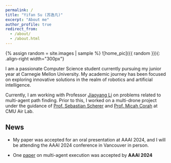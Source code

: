 ```yaml
---
permalink: /
title: "Yifan Su (苏逸凡)"
excerpt: "About me"
author_profile: true
redirect_from: 
  - /about/
  - /about.html
---
```

{% assign random = site.images | sample %}
![home_pic]({{ random }}){: .align-right width="300px"}

I am a passionate Computer Science student currently pursuing my junior year at Carnegie Mellon University. My academic journey has been focused on exploring innovative solutions in the realm of robotics and artificial intelligence. 

Currently, I am working with Professor [Jiaoyang Li](https://jiaoyangli.me/) on problems related to multi-agent path finding. Prior to this, I worked on a multi-drone project under the guidance of [Prof. Sebastian Scherer](https://theairlab.org/team/sebastian/) and [Prof. Micah Corah](https://www.micahcorah.com/) at CMU Air Lab.

## News

- My paper was accepted for an oral presentation at AAAI 2024, and I will be attending the AAAI 2024 conference in Vancouver in person.

- One [paper](https://yifansu1301.github.io/publication/aaai2024) on multi-agent execution was accepted by **AAAI 2024**